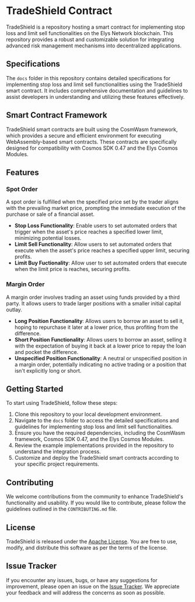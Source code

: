 # TradeShield Contract

TradeShield is a repository hosting a smart contract for implementing stop loss and limit sell functionalities on the Elys Network blockchain. This repository provides a robust and customizable solution for integrating advanced risk management mechanisms into decentralized applications.

## Specifications

The `docs` folder in this repository contains detailed specifications for implementing stop loss and limit sell functionalities using the TradeShield smart contract. It includes comprehensive documentation and guidelines to assist developers in understanding and utilizing these features effectively.

## Smart Contract Framework

TradeShield smart contracts are built using the CosmWasm framework, which provides a secure and efficient environment for executing WebAssembly-based smart contracts. These contracts are specifically designed for compatibility with Cosmos SDK 0.47 and the Elys Cosmos Modules.

## Features

### Spot Order

A spot order is fulfilled when the specified price set by the trader aligns with the prevailing market price, prompting the immediate execution of the purchase or sale of a financial asset.

- **Stop Loss Functionality**: Enable users to set automated orders that trigger when the asset's price reaches a specified lower limit, minimizing potential losses.
- **Limit Sell Functionality**: Allow users to set automated orders that execute when the asset's price reaches a specified upper limit, securing profits.
- **Limit Buy Fuctionality**: Allow user to set automated orders that execute when the limit price is reaches, securing profits.

### Margin Order

A margin order involves trading an asset using funds provided by a third party. It allows users to trade larger positions with a smaller initial capital outlay.

- **Long Position Functionality**: Allows users to borrow an asset to sell it, hoping to repurchase it later at a lower price, thus profiting from the difference.
- **Short Position Functionality**: Allows users to borrow an asset, selling it with the expectation of buying it back at a lower price to repay the loan and pocket the difference.
- **Unspecified Position Functionality**: A neutral or unspecified position in a margin order, potentially indicating no active trading or a position that isn't explicitly long or short.

## Getting Started

To start using TradeShield, follow these steps:

1. Clone this repository to your local development environment.
2. Navigate to the `docs` folder to access the detailed specifications and guidelines for implementing stop loss and limit sell functionalities.
3. Ensure you have the required dependencies, including the CosmWasm framework, Cosmos SDK 0.47, and the Elys Cosmos Modules.
4. Review the example implementations provided in the repository to understand the integration process.
5. Customize and deploy the TradeShield smart contracts according to your specific project requirements.

## Contributing

We welcome contributions from the community to enhance TradeShield's functionality and usability. If you would like to contribute, please follow the guidelines outlined in the `CONTRIBUTING.md` file.

## License

TradeShield is released under the [Apache License](LICENSE). You are free to use, modify, and distribute this software as per the terms of the license.

## Issue Tracker

If you encounter any issues, bugs, or have any suggestions for improvement, please open an issue on the [Issue Tracker](https://github.com/elys-network/trade-shield-contract/issues). We appreciate your feedback and will address the concerns as soon as possible.
